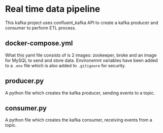 # Real time data pipeline

This kafka project uses confluent_kafka API to create a kafka producer and consumer to perform ETL process.

## docker-compose.yml

What this yaml file consists of is 2 images: zookeeper, broke and an image for MySQL to send and store data.
Environemnt variables have been added to a `.env` file which is also added to `.gitignore` for security.

## producer.py

A python file which creates the kafka producer, sending events to a topic.

## consumer.py

A python file which creates the kafka consumer, receiving events from a topic.